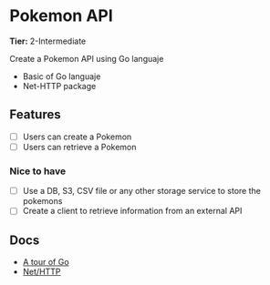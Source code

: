 # Pokemon API

**Tier:** 2-Intermediate

Create a Pokemon API using Go languaje

- Basic of Go languaje
- Net-HTTP package

## Features

- [ ] Users can create a Pokemon
- [ ] Users can retrieve a Pokemon

### Nice to have

- [ ] Use a DB, S3, CSV file or any other storage service to store the pokemons
- [ ] Create a client to retrieve information from an external API

## Docs

- [A tour of Go](https://tour.golang.org)
- [Net/HTTP](https://pkg.go.dev/net/http)